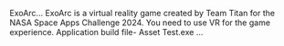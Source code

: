 ExoArc...
ExoArc is a virtual reality game created by Team Titan for the NASA Space Apps Challenge 2024.
You need to use VR for the game experience.
Application build file- Asset Test.exe ...

